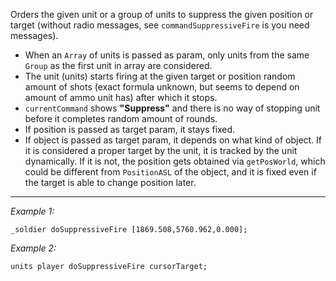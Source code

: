 Orders the given unit or a group of units to suppress the given position or target (without radio messages, see `commandSuppressiveFire` is you need messages). 
* When an `Array` of units is passed as param, only units from the same `Group` as the first unit in array are considered. 
* The unit (units) starts firing at the given target or position random amount of shots (exact formula unknown, but seems to depend on amount of ammo unit has) after which it stops. 
* `currentCommand` shows **"Suppress"** and there is no way of stopping unit before it completes random amount of rounds. 
* If position is passed as target param, it stays fixed. 
* If object is passed as target param, it depends on what kind of object. If it is considered a proper target by the unit, it is tracked by the unit dynamically. If it is not, the position gets obtained via `getPosWorld`, which could be different from `PositionASL` of the object, and it is fixed even if the target is able to change position later.


---
*Example 1:*
```sqf
_soldier doSuppressiveFire [1869.508,5760.962,0.000];
```

*Example 2:*
```sqf
units player doSuppressiveFire cursorTarget;
```